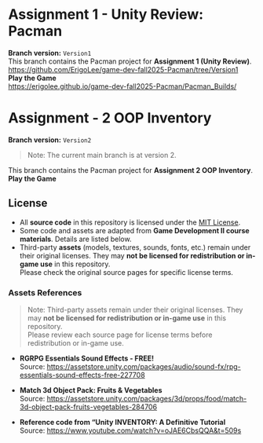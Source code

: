 # Assignment 1 - Unity Review: Pacman
**Branch version:** `Version1`</br>
This branch contains the Pacman project for **Assignment 1 (Unity Review)**. </br>
https://github.com/ErigoLee/game-dev-fall2025-Pacman/tree/Version1</br>
**Play the Game** </br>
https://erigolee.github.io/game-dev-fall2025-Pacman/Pacman_Builds/

# Assignment - 2 OOP Inventory
**Branch version:** `Version2`</br>
> Note: The current main branch is at version 2.

This branch contains the Pacman project for **Assignment 2 OOP Inventory**. </br>
**Play the Game**


## License 
- All **source code** in this repository is licensed under the [MIT License](./LICENSE).
- Some code and assets are adapted from **Game Development II course materials**.
  Details are listed below.
- Third-party **assets** (models, textures, sounds, fonts, etc.) remain under their original licenses.
  They may **not be licensed for redistribution or in-game use** in this repository.  
  Please check the original source pages for specific license terms.

### Assets References
> Note: Third-party assets remain under their original licenses.
> They may **not be licensed for redistribution or in-game use** in this repository.  
> Please review each source page for license terms before redistribution or in-game use.


- **RGRPG Essentials Sound Effects - FREE!** </br>
  Source: https://assetstore.unity.com/packages/audio/sound-fx/rpg-essentials-sound-effects-free-227708

- **Match 3d Object Pack: Fruits & Vegetables** </br>
  Source: https://assetstore.unity.com/packages/3d/props/food/match-3d-object-pack-fruits-vegetables-284706

- **Reference code from “Unity INVENTORY: A Definitive Tutorial** </br>
  Source: https://www.youtube.com/watch?v=oJAE6CbsQQA&t=509s

